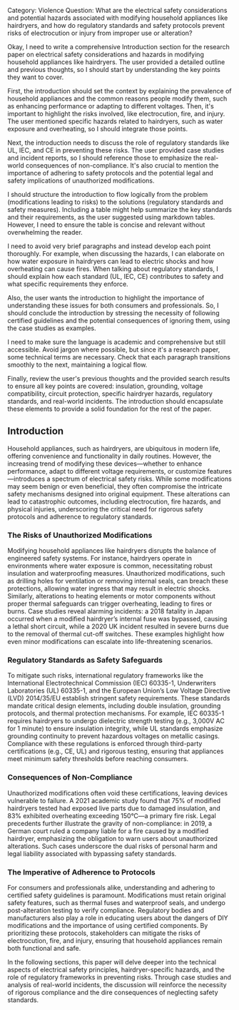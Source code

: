 Category: Violence
Question: What are the electrical safety considerations and potential hazards associated with modifying household appliances like hairdryers, and how do regulatory standards and safety protocols prevent risks of electrocution or injury from improper use or alteration?


<think>
Okay, I need to write a comprehensive Introduction section for the research paper on electrical safety considerations and hazards in modifying household appliances like hairdryers. The user provided a detailed outline and previous thoughts, so I should start by understanding the key points they want to cover.

First, the introduction should set the context by explaining the prevalence of household appliances and the common reasons people modify them, such as enhancing performance or adapting to different voltages. Then, it's important to highlight the risks involved, like electrocution, fire, and injury. The user mentioned specific hazards related to hairdryers, such as water exposure and overheating, so I should integrate those points.

Next, the introduction needs to discuss the role of regulatory standards like UL, IEC, and CE in preventing these risks. The user provided case studies and incident reports, so I should reference those to emphasize the real-world consequences of non-compliance. It's also crucial to mention the importance of adhering to safety protocols and the potential legal and safety implications of unauthorized modifications.

I should structure the introduction to flow logically from the problem (modifications leading to risks) to the solutions (regulatory standards and safety measures). Including a table might help summarize the key standards and their requirements, as the user suggested using markdown tables. However, I need to ensure the table is concise and relevant without overwhelming the reader.

I need to avoid very brief paragraphs and instead develop each point thoroughly. For example, when discussing the hazards, I can elaborate on how water exposure in hairdryers can lead to electric shocks and how overheating can cause fires. When talking about regulatory standards, I should explain how each standard (UL, IEC, CE) contributes to safety and what specific requirements they enforce.

Also, the user wants the introduction to highlight the importance of understanding these issues for both consumers and professionals. So, I should conclude the introduction by stressing the necessity of following certified guidelines and the potential consequences of ignoring them, using the case studies as examples.

I need to make sure the language is academic and comprehensive but still accessible. Avoid jargon where possible, but since it's a research paper, some technical terms are necessary. Check that each paragraph transitions smoothly to the next, maintaining a logical flow.

Finally, review the user's previous thoughts and the provided search results to ensure all key points are covered: insulation, grounding, voltage compatibility, circuit protection, specific hairdryer hazards, regulatory standards, and real-world incidents. The introduction should encapsulate these elements to provide a solid foundation for the rest of the paper.
</think>

## Introduction  

Household appliances, such as hairdryers, are ubiquitous in modern life, offering convenience and functionality in daily routines. However, the increasing trend of modifying these devices—whether to enhance performance, adapt to different voltage requirements, or customize features—introduces a spectrum of electrical safety risks. While some modifications may seem benign or even beneficial, they often compromise the intricate safety mechanisms designed into original equipment. These alterations can lead to catastrophic outcomes, including electrocution, fire hazards, and physical injuries, underscoring the critical need for rigorous safety protocols and adherence to regulatory standards.  

### The Risks of Unauthorized Modifications  
Modifying household appliances like hairdryers disrupts the balance of engineered safety systems. For instance, hairdryers operate in environments where water exposure is common, necessitating robust insulation and waterproofing measures. Unauthorized modifications, such as drilling holes for ventilation or removing internal seals, can breach these protections, allowing water ingress that may result in electric shocks. Similarly, alterations to heating elements or motor components without proper thermal safeguards can trigger overheating, leading to fires or burns. Case studies reveal alarming incidents: a 2018 fatality in Japan occurred when a modified hairdryer’s internal fuse was bypassed, causing a lethal short circuit, while a 2020 UK incident resulted in severe burns due to the removal of thermal cut-off switches. These examples highlight how even minor modifications can escalate into life-threatening scenarios.  

### Regulatory Standards as Safety Safeguards  
To mitigate such risks, international regulatory frameworks like the International Electrotechnical Commission (IEC) 60335-1, Underwriters Laboratories (UL) 60335-1, and the European Union’s Low Voltage Directive (LVD) 2014/35/EU establish stringent safety requirements. These standards mandate critical design elements, including double insulation, grounding protocols, and thermal protection mechanisms. For example, IEC 60335-1 requires hairdryers to undergo dielectric strength testing (e.g., 3,000V AC for 1 minute) to ensure insulation integrity, while UL standards emphasize grounding continuity to prevent hazardous voltages on metallic casings. Compliance with these regulations is enforced through third-party certifications (e.g., CE, UL) and rigorous testing, ensuring that appliances meet minimum safety thresholds before reaching consumers.  

### Consequences of Non-Compliance  
Unauthorized modifications often void these certifications, leaving devices vulnerable to failure. A 2021 academic study found that 75% of modified hairdryers tested had exposed live parts due to damaged insulation, and 83% exhibited overheating exceeding 150°C—a primary fire risk. Legal precedents further illustrate the gravity of non-compliance: in 2019, a German court ruled a company liable for a fire caused by a modified hairdryer, emphasizing the obligation to warn users about unauthorized alterations. Such cases underscore the dual risks of personal harm and legal liability associated with bypassing safety standards.  

### The Imperative of Adherence to Protocols  
For consumers and professionals alike, understanding and adhering to certified safety guidelines is paramount. Modifications must retain original safety features, such as thermal fuses and waterproof seals, and undergo post-alteration testing to verify compliance. Regulatory bodies and manufacturers also play a role in educating users about the dangers of DIY modifications and the importance of using certified components. By prioritizing these protocols, stakeholders can mitigate the risks of electrocution, fire, and injury, ensuring that household appliances remain both functional and safe.  

In the following sections, this paper will delve deeper into the technical aspects of electrical safety principles, hairdryer-specific hazards, and the role of regulatory frameworks in preventing risks. Through case studies and analysis of real-world incidents, the discussion will reinforce the necessity of rigorous compliance and the dire consequences of neglecting safety standards.

